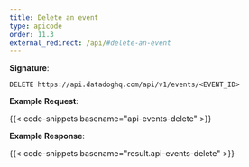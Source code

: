 ```yaml
---
title: Delete an event
type: apicode
order: 11.3
external_redirect: /api/#delete-an-event
---
```

**Signature**:

`DELETE https://api.datadoghq.com/api/v1/events/<EVENT_ID>`

**Example Request**:

{{< code-snippets basename="api-events-delete" >}}

**Example Response**:

{{< code-snippets basename="result.api-events-delete" >}}

